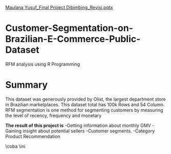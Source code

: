 [Maulana Yusuf_Final Project Dibimbing_Revisi.pptx](https://github.com/maulanaayusuf/Customer-Segmentation-on-Brazilian-E-Commerce-Public-Dataset/files/7142641/Maulana.Yusuf_Final.Project.Dibimbing_Revisi.pptx)
# Customer-Segmentation-on-Brazilian-E-Commerce-Public-Dataset
RFM analysis using R Programming

# Summary
This dataset was generously provided by Olist, the largest department store in Brazilian marketplaces. This dataset total has 100k Rows and 54 Column.
RFM segmentation is one method for segmenting customers by measuring the level of recency, frequency and monetary

**The result of this project is** 
-Getting information about monthly GMV
-Gaining insight about potential sellers
-Customer segments.
-Category Product Recommendation


\coba
\ini





